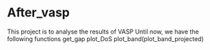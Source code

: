 # After_vasp
This project is to analyse the results of VASP
Until now, we have the following functions
get_gap
plot_DoS
plot_band(plot_band_projected)
